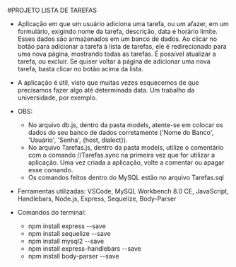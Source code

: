 #PROJETO LISTA DE TAREFAS

- Aplicação em que um usuário adiciona uma tarefa, ou um afazer, em um formulário, exigindo nome da tarefa, descrição, data e horário limite.
Esses dados são armazenados em um banco de dados. Ao clicar no botão para adicionar a tarefa à lista de tarefas, ele é redirecionado para uma nova página, mostrando todas as tarefas.
É possível atualizar a tarefa, ou excluir. Se quiser voltar à página de adicionar uma nova tarefa, basta clicar no botão acima da lista.
- A aplicação é útil, visto que muitas vezes esquecemos de que precisamos fazer algo até determinada data. Um trabalho da universidade, por exemplo.

- OBS:
  - No arquivo db.js, dentro da pasta models, atente-se em colocar os dados do seu banco de dados corretamente ('Nome do Banco', 'Usuário', 'Senha', {host, dialect}).
  - No arquivo Tarefas.js, dentro da pasta models, utilize o comentário com o comando //Tarefas.sync na primeira vez que for utilizar a aplicação. Uma vez criada a aplicação, volte a comentar ou apagar esse comando.
  - Os comandos feitos dentro do MySQL estão no arquivo Tarefas.sql

- Ferramentas utilizadas: VSCode, MySQL Workbench 8.0 CE, JavaScript, Handlebars, Node.js, Express, Sequelize, Body-Parser
- Comandos do terminal:
    - npm install express --save
    - npm install sequelize --save
    - npm install mysql2 --save
    - npm install express-handlebars --save
    - npm install body-parser --save
